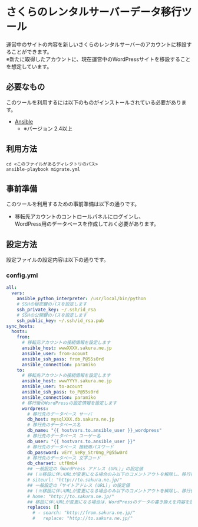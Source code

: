 さくらのレンタルサーバーデータ移行ツール
==========================

運営中のサイトの内容を新しいさくらのレンタルサーバーのアカウントに移設することができます。  
※新たに取得したアカウントに、現在運営中のWordPressサイトを移設することを想定しています。

必要なもの
-------------------

このツールを利用するには以下のものがインストールされている必要があります。

* [Ansible](https://www.ansible.com/)
    * ※バージョン 2.4以上

利用方法
-------------------

```
cd <このファイルがあるディレクトリのパス>
ansible-playbook migrate.yml
```

事前準備
-------------------

このツールを利用するための事前準備は以下の通りです。

* 移転先アカウントのコントロールパネルにログインし、  
  WordPress用のデータベースを作成しておく必要があります。

設定方法
-------------------

設定ファイルの設定内容は以下の通りです。

### config.yml

```yml
all:
  vars:
    ansible_python_interpreter: /usr/local/bin/python
    # SSHの秘密鍵のパスを設定します
    ssh_private_key: ~/.ssh/id_rsa
    # SSHの公開鍵のパスを設定します
    ssh_public_key: ~/.ssh/id_rsa.pub
sync_hosts:
  hosts:
    from:
      # 移転元アカウントの接続情報を設定します
      ansible_host: wwwXXXX.sakura.ne.jp
      ansible_user: from-acount
      ansible_ssh_pass: from_P@55s0rd
      ansible_connection: paramiko
    to:
      # 移転先アカウントの接続情報を設定します
      ansible_host: wwwYYYY.sakura.ne.jp
      ansible_user: to-acount
      ansible_ssh_pass: to_P@55s0rd
      ansible_connection: paramiko
      # 移行後のWordPressの設定情報を設定します
      wordpress:
        # 移行先のデータベース サーバ
        db_host: mysqlXXX.db.sakura.ne.jp
        # 移行先のデータベース名
        db_name: "{{ hostvars.to.ansible_user }}_wordpress"
        # 移行先のデータベース ユーザー名
        db_user: "{{ hostvars.to.ansible_user }}"
        # 移行先のデータベース 接続用パスワード
        db_password: vErY_VeRy_Str0ng_P@55w0rd
        # 移行先のデータベース 文字コード
        db_charset: utf8mb4
        ## 一般設定の「WordPress アドレス (URL)」の設定値
        ## (※移設に伴いURLが変更になる場合のみ以下のコメントアウトを解除し、移行後のURLを設定します)
        # siteurl: "http://to.sakura.ne.jp/"
        ## 一般設定の「サイトアドレス (URL)」の設定値
        ## (※移設に伴いURLが変更になる場合のみ以下のコメントアウトを解除し、移行後のURLを設定します)
        # home: "http://to.sakura.ne.jp/"
        ## 移設に伴いURLが変更になる場合は、WordPressのデータの書き換えを内容を設定します
        replaces: []
          # - search: "http://from.sakura.ne.jp/"
          #   replace: "http://to.sakura.ne.jp/"
```
